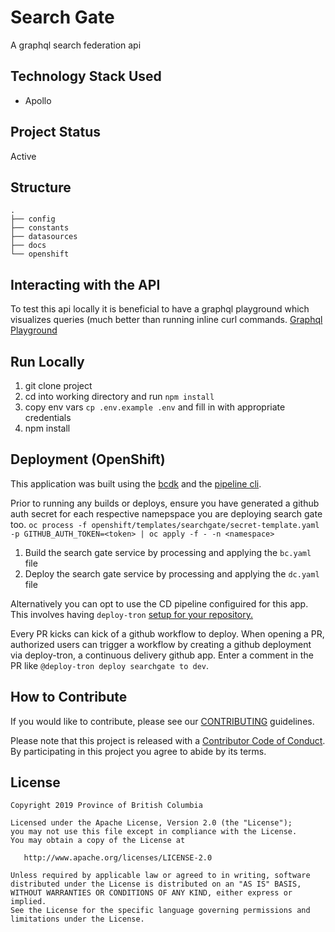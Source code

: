 # Search Gate
A graphql search federation api

## Technology Stack Used

- Apollo

## Project Status
Active

## Structure
```
.
├── config
├── constants
├── datasources
├── docs
└── openshift
```
## Interacting with the API

To test this api locally it is beneficial to have a graphql playground which visualizes queries (much better than running inline curl commands. [Graphql Playground](https://github.com/prisma-labs/graphql-playground)


## Run Locally
1. git clone project
2. cd into working directory and run `npm install`
3. copy env vars `cp .env.example .env` and fill in with appropriate credentials
4. npm install


## Deployment (OpenShift)

This application was built using the [bcdk](https://github.com/bcdevop/bcdk) and the [pipeline cli](https://github.com/bcdevops/pipeline-cli).

Prior to running any builds or deploys, ensure you have generated a github auth secret for each respective namepspace you are deploying search gate too. `oc process -f openshift/templates/searchgate/secret-template.yaml -p GITHUB_AUTH_TOKEN=<token> | oc apply -f - -n <namespace>`

1. Build the search gate service by processing and applying the `bc.yaml` file
2. Deploy the search gate service by processing and applying the `dc.yaml` file


Alternatively you can opt to use the CD pipeline configuired for this app. This involves having `deploy-tron` [setup for your repository.](https://github.com/patricksimonian/deploy-tron#building-and-deploying-on-openshift)

Every PR kicks can kick of a github workflow to deploy. When opening a PR, authorized users can trigger a workflow by creating a github deployment via deploy-tron, a continuous delivery github app. Enter a comment in the PR like `@deploy-tron deploy searchgate to dev`.

## How to Contribute

If you would like to contribute, please see our [CONTRIBUTING](CONTRIBUTING.md) guidelines.

Please note that this project is released with a [Contributor Code of Conduct](CODE_OF_CONDUCT.md). 
By participating in this project you agree to abide by its terms.

## License

    Copyright 2019 Province of British Columbia

    Licensed under the Apache License, Version 2.0 (the "License");
    you may not use this file except in compliance with the License.
    You may obtain a copy of the License at

       http://www.apache.org/licenses/LICENSE-2.0

    Unless required by applicable law or agreed to in writing, software
    distributed under the License is distributed on an "AS IS" BASIS,
    WITHOUT WARRANTIES OR CONDITIONS OF ANY KIND, either express or implied.
    See the License for the specific language governing permissions and
    limitations under the License.
